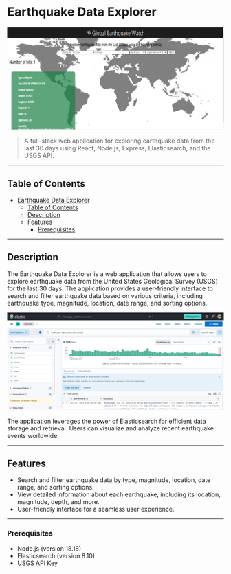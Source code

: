 # Earthquake Data Explorer

![Project Image](/img/img01.PNG)

> A full-stack web application for exploring earthquake data from the last 30 days using React, Node.js, Express, Elasticsearch, and the USGS API.

---

## Table of Contents

- [Earthquake Data Explorer](#earthquake-data-explorer)
  - [Table of Contents](#table-of-contents)
  - [Description](#description)
  - [Features](#features)
    - [Prerequisites](#prerequisites)

---

## Description

The Earthquake Data Explorer is a web application that allows users to explore earthquake data from the United States Geological Survey (USGS) for the last 30 days. The application provides a user-friendly interface to search and filter earthquake data based on various criteria, including earthquake type, magnitude, location, date range, and sorting options.

![Screenshot](/img/img02.PNG)

The application leverages the power of Elasticsearch for efficient data storage and retrieval. Users can visualize and analyze recent earthquake events worldwide.

---

## Features

- Search and filter earthquake data by type, magnitude, location, date range, and sorting options.
- View detailed information about each earthquake, including its location, magnitude, depth, and more.
- User-friendly interface for a seamless user experience.

---

### Prerequisites

- Node.js (version 18.18)
- Elasticsearch (version 8.10)
- USGS API Key